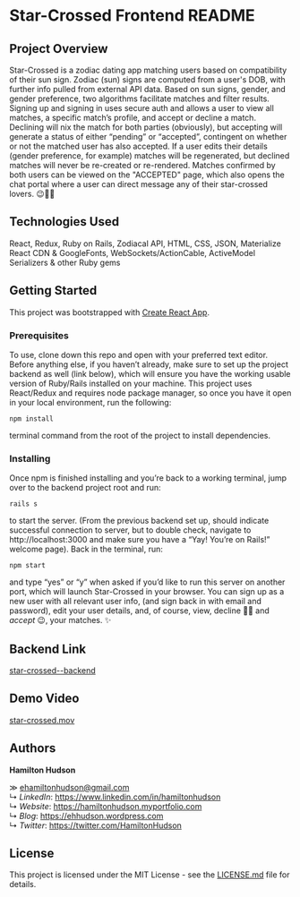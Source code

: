 # Star-Crossed Frontend README

## Project Overview

Star-Crossed is a zodiac dating app matching users based on compatibility of their sun sign. Zodiac (sun) signs are computed from a user's DOB, with further info pulled from external API data. Based on sun signs, gender, and gender preference, two algorithms facilitate matches and filter results. Signing up and signing in uses secure auth and allows a user to view all matches, a specific match’s profile, and accept or decline a match. Declining will nix the match for both parties (obviously), but accepting will generate a status of either “pending” or “accepted”, contingent on whether or not the matched user has also accepted. If a user edits their details (gender preference, for example) matches will be regenerated, but declined matches will never be re-created or re-rendered. Matches confirmed by both users can be viewed on the "ACCEPTED" page, which also opens the chat portal where a user can direct message any of their star-crossed lovers. 😉🔮💌

## Technologies Used

React, Redux, Ruby on Rails, Zodiacal API, HTML, CSS, JSON, Materialize React CDN & GoogleFonts, WebSockets/ActionCable, ActiveModel Serializers & other Ruby gems

## Getting Started

This project was bootstrapped with [Create React App](https://github.com/facebook/create-react-app).

### Prerequisites
To use, clone down this repo and open with your preferred text editor. Before anything else, if you haven’t already, make sure to set up the project backend as well (link below), which will ensure you have the working usable version of Ruby/Rails installed on your machine. This project uses React/Redux and requires node package manager, so once you have it open in your local environment, run the following:

`npm install`

terminal command from the root of the project to install dependencies.

### Installing
Once npm is finished installing and you’re back to a working terminal, jump over to the backend project root and run:

`rails s`

to start the server. (From the previous backend set up, should indicate successful connection to server, but to double check, navigate to http://localhost:3000 and make sure you have a “Yay! You’re on Rails!” welcome page). Back in the terminal, run:

`npm start`

and type “yes” or “y” when asked if you’d like to run this server on another port, which will launch Star-Crossed in your browser. You can sign up as a new user with all relevant user info, (and sign back in with email and password), edit your user details, and, of course, view, decline 👎🏼 and *accept* 😉, your matches. ✨

## Backend Link

[star-crossed--backend](https://github.com/ehamiltonhudson/star-crossed--backend)

## Demo Video

[star-crossed.mov](https://drive.google.com/file/d/1c5VZztRUjhC6q2-htKYpym5kWF0EjoaY/view?usp=sharing)

## Authors

**Hamilton Hudson**

≫ ehamiltonhudson@gmail.com<br/>
↳ *LinkedIn*: https://www.linkedin.com/in/hamiltonhudson<br/>
↳ *Website*: https://hamiltonhudson.myportfolio.com<br/>
↳ *Blog*: https://ehhudson.wordpress.com<br/>
↳ *Twitter*: https://twitter.com/HamiltonHudson

## License

This project is licensed under the MIT License - see the [LICENSE.md](/LICENSE) file for details.
